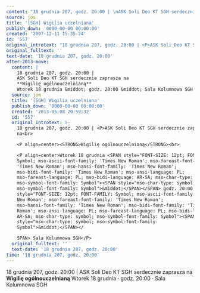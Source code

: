 ```yaml
---
content: "18 grudnia 207, godz. 20:00 | \nASK Soli Deo KT SGH serdecznie zaprasza na\n**Wigilię ogólnouczelnianą**\nWtorek 18 grudnia &middot; godz. 20:00 &middot; Sala Kolumnowa SGH\n\n\n<!--CONTENT FROM OLD SERVER (jos before 2013): 18 grudnia 207, godz. 20:00 | \nASK Soli Deo KT SGH serdecznie zaprasza na\n\r\n\n**Wigilię ogólnouczelnianą**\n\r\n\nWtorek 18 grudnia &middot; godz. 20:00 &middot; Sala Kolumnowa SGH\n\n-->"
source: jos
title: '[SGH] Wigilia uczelniana'
publish_down: '0000-00-00 00:00:00'
created: '2007-12-11 15:35:24'
id: '557'
original_introtext: "18 grudnia 207, godz. 20:00 | <P>ASK Soli Deo KT SGH serdecznie zaprasza na<br>\r\n<P align=center><STRONG>Wigilię ogólnouczelnianą</STRONG><br>\r\n<P align=center>Wtorek 18 grudnia <SPAN style=\"FONT-SIZE: 12pt; FONT-FAMILY: Symbol; mso-ascii-font-family: 'Times New Roman'; mso-fareast-font-family: 'Times New Roman'; mso-hansi-font-family: 'Times New Roman'; mso-bidi-font-family: 'Times New Roman'; mso-ansi-language: PL; mso-fareast-language: PL; mso-bidi-language: AR-SA; mso-char-type: symbol; mso-symbol-font-family: Symbol\"><SPAN style=\"mso-char-type: symbol; mso-symbol-font-family: Symbol\">&middot;</SPAN></SPAN> godz. 20:00 <SPAN style=\"FONT-SIZE: 12pt; FONT-FAMILY: Symbol; mso-ascii-font-family: 'Times New Roman'; mso-fareast-font-family: 'Times New Roman'; mso-hansi-font-family: 'Times New Roman'; mso-bidi-font-family: 'Times New Roman'; mso-ansi-language: PL; mso-fareast-language: PL; mso-bidi-language: AR-SA; mso-char-type: symbol; mso-symbol-font-family: Symbol\"><SPAN style=\"mso-char-type: symbol; mso-symbol-font-family: Symbol\">&middot;</SPAN></SPAN> Sala Kolumnowa SGH</P>"
original_fulltext: ''
text-date: '18 grudnia 207, godz. 20:00'
after-2013-move:
  content: |
    18 grudnia 207, godz. 20:00 | 
    ASK Soli Deo KT SGH serdecznie zaprasza na
    **Wigilię ogólnouczelnianą**
    Wtorek 18 grudnia &middot; godz. 20:00 &middot; Sala Kolumnowa SGH
  source: jom
  title: '[SGH] Wigilia uczelniana'
  publish_down: '0000-00-00 00:00:00'
  created: '2013-05-08 20:59:32'
  id: '557'
  original_introtext: >-
    18 grudnia 207, godz. 20:00 | <P>ASK Soli Deo KT SGH serdecznie zaprasza
    na<br>

    <P align=center><STRONG>Wigilię ogólnouczelnianą</STRONG><br>

    <P align=center>Wtorek 18 grudnia <SPAN style="FONT-SIZE: 12pt; FONT-FAMILY:
    Symbol; mso-ascii-font-family: 'Times New Roman'; mso-fareast-font-family:
    'Times New Roman'; mso-hansi-font-family: 'Times New Roman';
    mso-bidi-font-family: 'Times New Roman'; mso-ansi-language: PL;
    mso-fareast-language: PL; mso-bidi-language: AR-SA; mso-char-type: symbol;
    mso-symbol-font-family: Symbol"><SPAN style="mso-char-type: symbol;
    mso-symbol-font-family: Symbol">&middot;</SPAN></SPAN> godz. 20:00 <SPAN
    style="FONT-SIZE: 12pt; FONT-FAMILY: Symbol; mso-ascii-font-family: 'Times
    New Roman'; mso-fareast-font-family: 'Times New Roman';
    mso-hansi-font-family: 'Times New Roman'; mso-bidi-font-family: 'Times New
    Roman'; mso-ansi-language: PL; mso-fareast-language: PL; mso-bidi-language:
    AR-SA; mso-char-type: symbol; mso-symbol-font-family: Symbol"><SPAN
    style="mso-char-type: symbol; mso-symbol-font-family:
    Symbol">&middot;</SPAN></

    SPAN> Sala Kolumnowa SGH</P>
  original_fulltext: ''
  text-date: '18 grudnia 207, godz. 20:00'
time: '18 grudnia 207, godz. 20:00'
---
```

18 grudnia 207, godz. 20:00 | 
ASK Soli Deo KT SGH serdecznie zaprasza na
**Wigilię ogólnouczelnianą**
Wtorek 18 grudnia &middot; godz. 20:00 &middot; Sala Kolumnowa SGH


<!--CONTENT FROM OLD SERVER (jos before 2013): 18 grudnia 207, godz. 20:00 | 
ASK Soli Deo KT SGH serdecznie zaprasza na


**Wigilię ogólnouczelnianą**


Wtorek 18 grudnia &middot; godz. 20:00 &middot; Sala Kolumnowa SGH

-->

<!--{{json:{"created_date":"2007-12-11 15:35:24","publish_down":"0000-00-00 00:00:00","id":"557"}}}-->